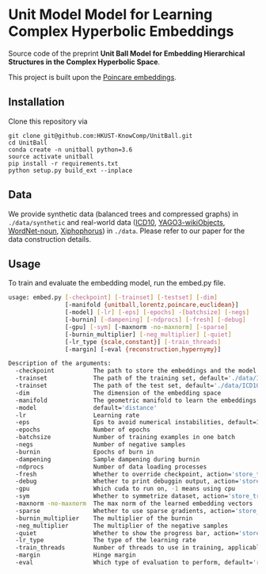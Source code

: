 # Unit Model Model for Learning Complex Hyperbolic Embeddings

Source code of the preprint **Unit Ball Model for Embedding Hierarchical Structures in the Complex Hyperbolic Space**.

This project is built upon the [Poincare embeddings](https://github.com/facebookresearch/poincare-embeddings).

## Installation
Clone this repository via

```
git clone git@github.com:HKUST-KnowComp/UnitBall.git
cd UnitBall
conda create -n unitball python=3.6
source activate unitball
pip install -r requirements.txt
python setup.py build_ext --inplace
```

## Data
We provide synthetic data (balanced trees and compressed graphs) in `./data/synthetic` and real-world data ([ICD10](https://www.who.int/standards/classifications/classification-of-diseases), [YAGO3-wikiObjects](https://yago-knowledge.org/), [WordNet-noun](https://wordnet.princeton.edu/), [Xiphophorus](https://toytree.readthedocs.io/en/latest/7-multitrees.html)) in `./data`. Please refer to our paper for the data construction details.

## Usage
To train and evaluate the embedding model, run the embed.py file.
```bash
usage: embed.py [-checkpoint] [-trainset] [-testset] [-dim]
                [-manifold {unitball,lorentz,poincare,euclidean}]
                [-model] [-lr] [-eps] [-epochs] -[batchsize] [-negs]
                [-burnin] [-dampening] [-ndprocs] [-fresh] [-debug]
                [-gpu] [-sym] [-maxnorm -no-maxnorm] [-sparse]
                [-burnin_multiplier] [-neg_multiplier] [-quiet]
                [-lr_type {scale,constant}] [-train_threads]
                [-margin] [-eval {reconstruction,hypernymy}]

Description of the arguments:
  -checkpoint           The path to store the embeddings and the model checkpoint
  -trainset             The path of the training set, default='./data/ICD10/train_taxonomy.csv'
  -trainset             The path of the test set, default='./data/ICD10/test_taxonomy.csv'
  -dim                  The dimension of the embedding space
  -manifold             The geometric manifold to learn the embeddings                        
  -model                default='distance'
  -lr                   Learning rate
  -eps                  Eps to avoid numerical instabilities, default=1e-5
  -epochs               Number of epochs
  -batchsize            Number of training examples in one batch
  -negs                 Number of negative samples
  -burnin               Epochs of burn in
  -dampening            Sample dampening during burnin
  -ndprocs              Number of data loading processes
  -fresh                Whether to override checkpoint, action='store_true'
  -debug                Whether to print debuggin output, action='store_true'
  -gpu                  Which cuda to run on, -1 means using cpu
  -sym                  Whether to symmetrize dataset, action='store_true'
  -maxnorm -no-maxnorm  The max norm of the learned embedding vectors
  -sparse               Whether to use sparse gradients, action='store_true'
  -burnin_multiplier    The multiplier of the burnin
  -neg_multiplier       The multiplier of the negative samples
  -quiet                Whether to show the progress bar, action='store_true'
  -lr_type              The type of the learning rate
  -train_threads        Number of threads to use in training, applicable when gpu=-1
  -margin               Hinge margin
  -eval                 Which type of evaluation to perform, default='reconstruction'
```